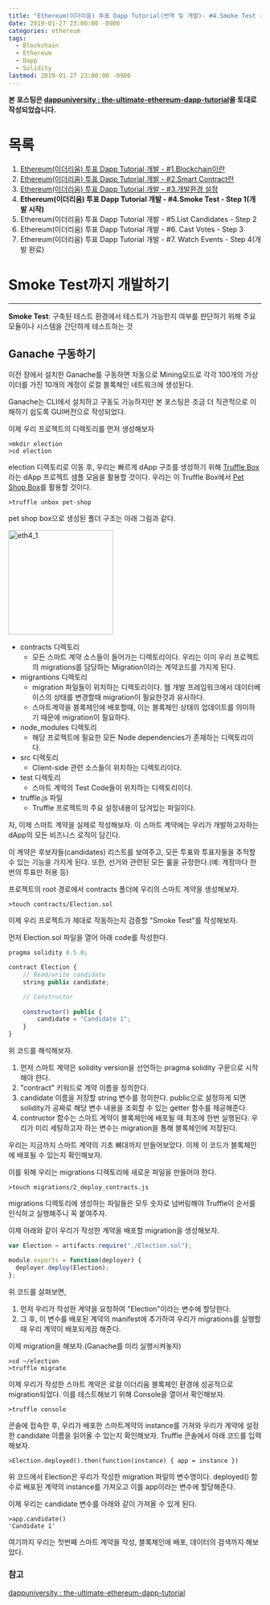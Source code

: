 ```yaml
---
title: "Ethereum(이더리움) 투표 Dapp Tutorial(번역 및 개발)- #4.Smoke Test - Step 1(개발 시작)"
date: 2019-01-27 23:00:00 -0900
categories: ethereum
tags: 
  - Blockchain
  - Ethereum
  - Dapp
  - Solidity
lastmod: 2019-01-27 23:00:00 -0900
---
```


**본 포스팅은 [dappuniversity : the-ultimate-ethereum-dapp-tutorial](http://www.dappuniversity.com/articles/the-ultimate-ethereum-dapp-tutorial)을 토대로 작성되었습니다.**

# 목록

1. [Ethereum(이더리움) 투표 Dapp Tutorial 개발 - #1.Blockchain이란](https://choi3897.github.io/ethereum/ethereum-dapp-1/#)
2. [Ethereum(이더리움) 투표 Dapp Tutorial 개발 - #2.Smart Contract란](https://choi3897.github.io/ethereum/ethereum-dapp-2/#)
3. [Ethereum(이더리움) 투표 Dapp Tutorial 개발 - #3.개발환경 설정](https://choi3897.github.io/ethereum/ethereum-dapp-3/#)
4. **Ethereum(이더리움) 투표 Dapp Tutorial 개발 - #4.Smoke Test - Step 1(개발 시작)**
5. Ethereum(이더리움) 투표 Dapp Tutorial 개발 - #5.List Candidates - Step 2
6. Ethereum(이더리움) 투표 Dapp Tutorial 개발 - #6. Cast Votes - Step 3
7. Ethereum(이더리움) 투표 Dapp Tutorial 개발 - #7. Watch Events - Step 4(개발 완료)

# Smoke Test까지 개발하기

---
**Smoke Test**: 구축된 테스트 환경에서 테스트가 가능한지 여부를 판단하기 위해 주요 모듈이나 시스템을 간단하게 테스트하는 것

## Ganache 구동하기

이전 장에서 설치한 Ganache를 구동하면 자동으로 Mining모드로 각각 100개의 가상 이더를 가진 10개의 계정이 로컬 블록체인 네트워크에 생성된다.

Ganache는 CLI에서 설치하고 구동도 가능하지만 본 포스팅은 조금 더 직관적으로 이해하기 쉽도록 GUI버전으로 작성되었다.

이제 우리 프로젝트의 디렉토리를 먼저 생성해보자

```shell
>mkdir election
>cd election
```

election 디렉토리로 이동 후, 우리는 빠르게 dApp 구조를 생성하기 위해 [Truffle Box](https://truffleframework.com/boxes)라는 dApp 프로젝트 샘플 모음을 활용할 것이다. 우리는 이 Truffle Box에서 [Pet Shop Box](https://truffleframework.com/boxes/pet-shop)를 활용할 것이다.

```shell
>truffle unbox pet-shop
```

pet shop box으로 생성된 폴더 구조는 아래 그림과 같다.

<img width="208" alt="eth4_1" src="https://user-images.githubusercontent.com/14902468/51803115-9a418480-2294-11e9-89c1-4a3073f296c6.png">

* contracts 디렉토리
  * 모든 스마트 계약 소스들이 들어가는 디렉토리이다. 우리는 이미 우리 프로젝트의 migrations를 담당하는 Migration이라는 계약코드를 가지게 된다.
* migrantions 디렉토리
  * migration 파일들이 위치하는 디렉토리이다. 웹 개발 프레임워크에서 데이터베이스의 상태를 변경할때 migration이 필요한것과 유사하다.
  * 스마트계약을 블록체인에 배포할때, 이는 블록체인 상태의 업데이트를 의미하기 때문에 migration이 필요하다.
* node_modules 디렉토리
  * 해당 프로젝트에 필요한 모든 Node dependencies가 존재하는 디렉토리이다.
* src 디렉토리
  * Client-side 관련 소스들이 위치하는 디렉토리이다.
* test 디렉토리
  * 스마트 계약의 Test Code들이 위치하는 디렉토리이다.
* truffle.js 파일
  * Truffle 프로젝트의 주요 설정내용이 담겨있는 파일이다.
  
자, 이제 스마트 계약을 실제로 작성해보자. 이 스마트 계약에는 우리가 개발하고자하는 dApp의 모든 비즈니스 로직이 담긴다.

이 계약은 후보자들(candidates) 리스트를 보여주고, 모든 투표와 투표자들을 추적할 수 있는 기능을 가지게 된다. 또한, 선거와 관련된 모든 룰을 규정한다.(예: 계정마다 한번의 투표만 허용 등)

프로젝트의 root 경로에서 contracts 폴더에 우리의 스마트 계약을 생성해보자.

```shell
>touch contracts/Election.sol
```

이제 우리 프로젝트가 제대로 작동하는지 검증할 "Smoke Test"를 작성해보자.

먼저 Election.sol 파일을 열어 아래 code를 작성한다.

```js
pragma solidity 0.5.0;

contract Election {
    // Read/write candidate
    string public candidate;

    // Constructor
    
    constructor() public {
        candidate = "Candidate 1";
    }
}
```

위 코드를 해석해보자.

1. 먼저 스마트 계약은 solidity version을 선언하는 pragma solidity 구문으로 시작해야 한다.
2. "contract" 키워드로 계약 이름을 정의한다.
3. candidate 이름을 저장할 string 변수를 정의한다. public으로 설정하게 되면 solidity가 공짜로 해당 변수 내용을 조회할 수 있는 getter 함수를 제공해준다.
4. contructor 함수는 스마트 계약이 블록체인에 배포될 때 최초에 한번 실행된다. 우리가 미리 세팅하고자 하는 변수는 migration을 통해 블록체인에 저장된다.

우리는 지금까지 스마트 계약의 기초 뼈대까지 만들어보았다. 이제 이 코드가 블록체인에 배포될 수 있는지 확인해보자.

이를 위해 우리는 migrations 디렉토리에 새로운 파일을 만들어야 한다.

```shell
>touch migrations/2_deploy_contracts.js
```

migrations 디렉토리에 생성하는 파일들은 모두 숫자로 넘버링해야 Truffle이 순서를 인식하고 실행해주니 꼭 붙여주자.

이제 아래와 같이 우리가 작성한 계약을 배포할 migration을 생성해보자.

```js
var Election = artifacts.require("./Election.sol");

module.exports = function(deployer) {
  deployer.deploy(Election);
};
```

위 코드를 살펴보면, 

1. 먼저 우리가 작성한 계약을 요청하여 "Election"이라는 변수에 할당한다. 
2. 그 후, 이 변수를 배포된 계약의 manifest에 추가하여 우리가 migrations를 실행할 때 우리 계약이 배포되게끔 해준다.

이제 migration을 해보자.(Ganache를 미리 실행시켜놓자)

```shell
>cd ~/election
>truffle migrate
```

이제 우리가 작성한 스마트 계약은 로컬 이더리움 블록체인 환경에 성공적으로 migration되었다. 이를 테스트해보기 위해 Console을 열어서 확인해보자.

```shell
>truffle console
```

콘솔에 접속한 후, 우리가 배포한 스마트계약의 instance를 가져와 우리가 계약에 설정한 candidate 이름을 읽어올 수 있는지 확인해보자.
Truffle 콘솔에서 아래 코드를 입력해보자.

```shell
>Election.deployed().then(function(instance) { app = instance })
```

위 코드에서 Election은 우리가 작성한 migration 파일의 변수명이다. deployed() 함수로 배포된 계약의 instance를 가져오고 이를 app이라는 변수에 할당해준다.

이제 우리는 candidate 변수를 아래와 같이 가져올 수 있게 된다.

```shell
>app.candidate()
'Candidate 1'
```

여기까지 우리는 첫번째 스마트 계약을 작성, 블록체인에 배포, 데이터의 검색까지 해보았다.

### 참고

[dappuniversity : the-ultimate-ethereum-dapp-tutorial](http://www.dappuniversity.com/articles/the-ultimate-ethereum-dapp-tutorial)
